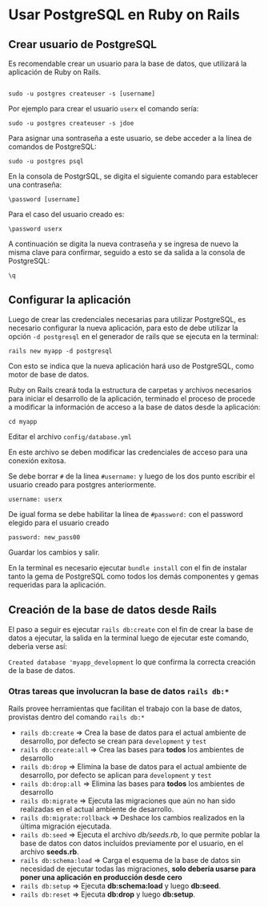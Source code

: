 # Usar PostgreSQL en Ruby on Rails

## Crear usuario de PostgreSQL
Es recomendable crear un usuario para la base de datos, que utilizará la aplicación de Ruby on Rails.

<code>
sudo -u postgres createuser -s [username]
</code>

Por ejemplo para crear el usuario <code>userx</code> el comando sería:

<code>sudo -u postgres createuser -s jdoe</code>

Para asignar una sontraseña a  este usuario, se debe acceder a la línea de comandos de PostgreSQL:

<code>sudo -u postgres psql</code>

En la consola de PostgrSQL, se digita el siguiente comando para establecer una contraseña:

<code>\password [username]</code>

Para el caso del usuario creado es:

<code>\password userx</code>

A continuación se digita la nueva contraseña y se ingresa de nuevo la misma clave para confirmar, seguido a esto se da salida a la consola de PostgreSQL:

<code>\q</code>

## Configurar la aplicación
Luego de crear las credenciales necesarias para utilizar PostgreSQL, es necesario configurar la nueva aplicación, para esto de debe utilizar la opción `-d postgresql` en el generador de rails que se ejecuta en la terminal:

`rails new myapp -d postgresql`

Con esto se indica que la nueva aplicación hará uso de PostgreSQL, como motor de base de datos.

Ruby on Rails creará toda la estructura de carpetas y archivos necesarios para iniciar el desarrollo de la aplicación, terminado el proceso de procede a modificar la información de acceso a la base de datos desde la aplicación:

`cd myapp`

Editar el archivo `config/database.yml`

En este archivo se deben modificar las credenciales de acceso para una conexión exitosa.

Se debe borrar `#` de la linea `#username:` y luego de los dos punto escribir el usuario creado para postgres anteriormente.

`username: userx`

De igual forma se debe habilitar la línea de `#password:`  con el password elegido para el usuario creado

`password: new_pass00`

Guardar los cambios y salir.

En la terminal es necesario ejecutar `bundle install` con el fin de instalar tanto la gema de PostgreSQL como todos los demás componentes y gemas requeridas para la aplicación.

## Creación de la base de datos desde Rails
El paso a seguir es ejecutar `rails db:create` con el fin de crear la base de datos a ejecutar, la salida en la terminal luego de ejecutar este comando, deberìa verse así:

`Created database 'myapp_development` lo que confirma la correcta creación de la base de datos.

### Otras tareas que involucran la base de datos `rails db:*`
Rails provee herramientas que facilitan el trabajo con la base de datos, provistas dentro del comando `rails db:*`

+ `rails db:create` => Crea la base de datos para el actual ambiente de desarrollo, por defecto se crean para `development` y `test`
+ `rails db:create:all` => Crea las bases para **todos** los ambientes de desarrollo
+ `rails db:drop` => Elimina la base de datos para el actual ambiente de desarrollo, por defecto se aplican para `development` y `test`
+ `rails db:drop:all` => Elimina las bases para **todos** los ambientes de desarrollo
+ `rails db:migrate` => Ejecuta las migraciones que aún no han sido realizadas en el actual ambiente de desarrollo.
+ `rails db:migrate:rollback` => Deshace los cambios realizados en la última migración ejecutada.
+ `rails db:seed` => Ejecuta el archivo *db/seeds.rb*, lo que permite poblar la base de datos con datos incluídos previamente por el usuario, en el archivo **seeds.rb**.
+ `rails db:schema:load` =>  Carga el esquema de la base de datos sin necesidad de ejecutar todas las migraciones, **solo debería usarse para poner una aplicación en producción desde cero**
+ `rails db:setup` => Ejecuta **db:schema:load** y luego **db:seed**.
+ `rails db:reset` => Ejecuta **db:drop** y luego **db:setup**.
